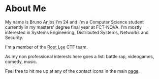 # About Me


My name is Bruno Anjos I'm 24 and I'm a Computer Science student currently in my masters' degree final year at FCT-NOVA.
I'm mostly interested in Systems Engineering, Distributed Systems,
Networks and Security.

I'm a member of the [Root Lee](https://ctftime.org/team/112556) CTF team.

As my non professional interests here goes a list: battle rap, videogames, comedy, music.

Feel free to hit me up at any of the contact icons in the main [page](/).
